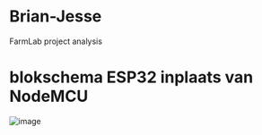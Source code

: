 # Brian-Jesse
FarmLab project analysis


# blokschema ESP32 inplaats van NodeMCU

![image](https://user-images.githubusercontent.com/91600019/144406929-33d8a135-a6a1-484a-8050-b99b516c4e61.png)
